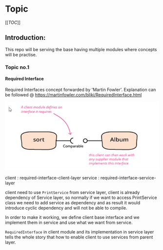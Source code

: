 # Topic
[[_TOC_]]
## Introduction:
This repo will be serving the base having multiple modules where concepts will be practise. 


### Topic no.1
#### Required Interface #####
Required Interfaces concept forwarded by 'Martin Fowler'. Explanation can be followed @ https://martinfowler.com/bliki/RequiredInterface.html

![img.png](img.png)

client : required-interface-client-layer
service : required-interface-service-layer

client need to use `PrintService` from service layer, client is already dependency of Service layer, so normally if we
want to access PrintService class we need to add service as dependency and as result it would introduce cyclic dependency
and will not be able to compile. 

In order to make it working, we define client base interface and we implement them in service and use what we want from service. 

`RequiredInterface` in client module and its implementation in service layer tells the whole story that how to enable client 
to use services from parent layer. 



